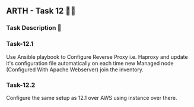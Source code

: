 ## ARTH - Task 12 👨‍💻

### Task Description 📃

### Task-12.1
Use Ansible playbook to Configure Reverse Proxy i.e. Haproxy and update
it's configuration file automatically on each time new Managed node
(Configured With Apache Webserver) join the inventory.

### Task-12.2
Configure the same setup as 12.1 over AWS using instance over there.
